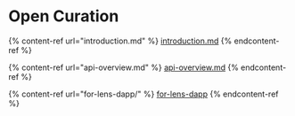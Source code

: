 # Open Curation

{% content-ref url="introduction.md" %}
[introduction.md](introduction.md)
{% endcontent-ref %}

{% content-ref url="api-overview.md" %}
[api-overview.md](api-overview.md)
{% endcontent-ref %}

{% content-ref url="for-lens-dapp/" %}
[for-lens-dapp](for-lens-dapp/)
{% endcontent-ref %}

